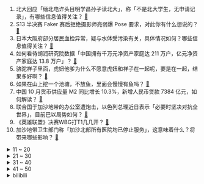 1. 北大回应「缅北电诈头目明学昌孙子读北大」，称「不是北大学生，无申请记录」，有哪些信息值得关注？ [:link:](https://www.zhihu.com/question/630002968)
2. S13 半决赛 Faker 赛后拒绝摄影师亮弱爆 Pose 要求，对此你有什么想说的？ [:link:](https://www.zhihu.com/question/630007631)
3. 日本大阪府部分居民血检异常，疑与水体受污染有关，具体情况如何？哪些信息值得关注？ [:link:](https://www.zhihu.com/question/630003872)
4. 如何看待胡润研究院数据「中国拥有千万元净资产家庭达 211 万户，亿元净资产家庭达 13.8 万户」？ [:link:](https://www.zhihu.com/question/630017159)
5. 骆驼祥子里面，虎妞他爹为什么不愿意虎妞和祥子在一起呢，要是在一起，结果多好啊？ [:link:](https://www.zhihu.com/question/62362137)
6. 如果在山上挖一个池塘，不放鱼，里面会慢慢有鱼吗？ [:link:](https://www.zhihu.com/question/436758812)
7. 中国 10 月货币供应量 M2 同比增长 10.3%，新增人民币贷款 7384 亿元，如何解读？ [:link:](https://www.zhihu.com/question/630038783)
8. 联合国于加沙地带的办公室遭炮击，以色列总理近日表示「必要时坚决对抗全世界」，目前巴以局势如何？ [:link:](https://www.zhihu.com/question/629944713)
9. 《英雄联盟》决赛WBG打T1几几开？ [:link:](https://www.zhihu.com/question/629944609)
10. 加沙地带卫生部门称「加沙北部所有医院均已停止服务」，这意味着什么？将带来哪些影响？ [:link:](https://www.zhihu.com/question/630030338)
<details>
<summary>11 ~ 20</summary>

11. 《西游记》里，孙悟空为什么没有爱情？ [:link:](https://www.zhihu.com/question/627911732)
12. 《三生三世十里桃花》里的素锦，确实是陪着夜华从小到大，但为什么夜华对她没有丝毫的情谊? [:link:](https://www.zhihu.com/question/606781112)
13. 你见过的优秀的女生是怎样的？ [:link:](https://www.zhihu.com/question/371652717)
14. 华为 Mate 60 Pro 本土零件价值占比达 47% ，该数据意味着什么？ [:link:](https://www.zhihu.com/question/629990781)
15. 多家银行存款利率下调，下调幅度从 10 个基点至 40 个基点不等，释放了什么信号？ [:link:](https://www.zhihu.com/question/630041299)
16. 缅甸缅北明家被通缉，是不是意味着缅北冲突即将结束？ [:link:](https://www.zhihu.com/question/629924710)
17. 又一家医院被指贩卖出生证，南宁城和医院相关负责人被采取刑事强制措施，哪些信息值得关注？ [:link:](https://www.zhihu.com/question/630014908)
18. 李佳琦团队回应双十一收入 250 亿「从不公布数据」，哪些信息值得关注？ [:link:](https://www.zhihu.com/question/630007735)
19. 电诈及关联犯罪惩戒办法征求意见，被追刑责惩戒期限拟为 3 年，你希望如何惩戒电信诈骗？ [:link:](https://www.zhihu.com/question/630021986)
20. 为什么 Ning 连续多年一直对 Tarzan 输出呢，当初 Tarzan 是怎么惹到 Ning 的？ [:link:](https://www.zhihu.com/question/629851427)
</details>
<details>
<summary>21 ~ 30</summary>

21. 为什么上班明明没做什么体力活，却感觉身体好累？ [:link:](https://www.zhihu.com/question/630011625)
22. 拜登下令，美军对叙利亚境内的两个军事目标发动空袭，如何看待此举？还有哪些信息值得关注？ [:link:](https://www.zhihu.com/question/629990591)
23. 2023 年末了，我们对手机影像和相机影像还有多少误解？ [:link:](https://www.zhihu.com/question/629986030)
24. 网飞版《三体》发布第二支预告并定档 3 月 21 日，你对此有何评价？ [:link:](https://www.zhihu.com/question/629845189)
25. 2023 年你的消费观发生了哪些变化？ [:link:](https://www.zhihu.com/question/629358720)
26. 《惊奇队长 2》开分 5.4，知乎推荐度 37%，创下漫威最差开局，这一评分符合你的预期吗？ [:link:](https://www.zhihu.com/question/629838237)
27. 小家改造，推荐购买哪些超值的冰箱？ [:link:](https://www.zhihu.com/question/627937939)
28. 如果用一句话来描述你的一生，你会写什么？ [:link:](https://www.zhihu.com/question/629137152)
29. 2023 年你最大的消费是哪笔？背后有哪些故事？ [:link:](https://www.zhihu.com/question/629358146)
30. 猫咪对人类的长相也有偏爱吗？在猫咪眼中，有什么特征的人最美？ [:link:](https://www.zhihu.com/question/628945771)
</details>
<details>
<summary>31 ~ 40</summary>

31. 为什么现在涡轮增压的车型那么多，是自然吸气不好了吗？ [:link:](https://www.zhihu.com/question/629238483)
32. 电影《无价之宝》有哪些值得分析的细节？ [:link:](https://www.zhihu.com/question/629566206)
33. 2023 年有什么好看又实用的破壁机推荐？ [:link:](https://www.zhihu.com/question/627943220)
34. 你最喜欢王维的哪首诗？ [:link:](https://www.zhihu.com/question/629793673)
35. 《甄嬛传》中果郡王真的无心朝政和皇位吗？ [:link:](https://www.zhihu.com/question/628885323)
36. 皮肤健康的情况下，还需要护肤吗？ [:link:](https://www.zhihu.com/question/625913056)
37. 数据结构到底是用来干什么的？ [:link:](https://www.zhihu.com/question/424194778)
38. 2023 年中国内地电影市场累计票房已破 500 亿元，票房前十名全部由国产片承包，如何看待这一现象？ [:link:](https://www.zhihu.com/question/630010941)
39. vivo X100和vivo X100 Pro有何区别，哪款更值得入手？ [:link:](https://www.zhihu.com/question/629729474)
40. 猫剪指甲的时候总是「托马斯回旋」该怎么办？ [:link:](https://www.zhihu.com/question/629248609)
</details>
<details>
<summary>41 ~ 50</summary>

41. 加沙地带最大医院医疗系统已经崩溃，「加沙仅有两家医院可提供医疗服务」，这将带来哪些影响？ [:link:](https://www.zhihu.com/question/629990600)
42. 如何评价德川家康的三河家臣团？ [:link:](https://www.zhihu.com/question/628786370)
43. 数百民众到拜登宅邸附近抗议，多国大规模集会呼吁巴以停火，国际舆论压力将如何影响巴以局势走向？ [:link:](https://www.zhihu.com/question/629993688)
44. 双十一消费频现「陷阱」，货不对版 、「保价」不保、以旧当新…… 消费者该如何有效维权？ [:link:](https://www.zhihu.com/question/630002914)
45. 如何评价电视剧《无所畏惧》中，小保姆兰兰这个角色？ [:link:](https://www.zhihu.com/question/629240452)
46. 美防长警告以色列不要升级地区局势，称「把冲突控制在加沙」，透露了这位「铁杆盟友」的哪些担忧？ [:link:](https://www.zhihu.com/question/629992741)
47. 最近流行的「早干晚湿」猫咪喂养法，真的适合猫咪吗？有什么科学依据？ [:link:](https://www.zhihu.com/question/628944816)
48. 怎样才能做到不把心情很明显的表现在脸上？ [:link:](https://www.zhihu.com/question/614784305)
49. 如何看待「杰出哥」放出疑似 TI 预选队伍参与假赛的录音？ [:link:](https://www.zhihu.com/question/630003357)
50. 客观地说，张译主演的电影《无价之宝》到底怎么样？ [:link:](https://www.zhihu.com/question/629565849)
</details><details>
<summary>bilibili</summary>

</details>